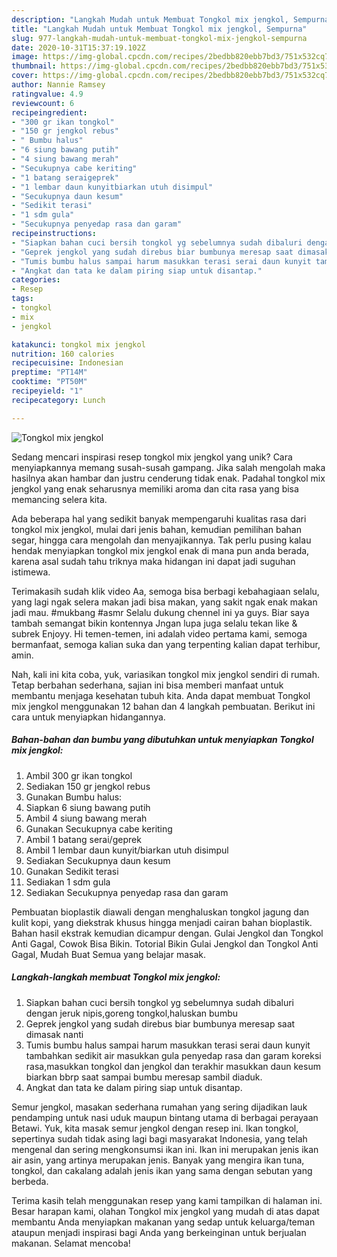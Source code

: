 ```yaml
---
description: "Langkah Mudah untuk Membuat Tongkol mix jengkol, Sempurna"
title: "Langkah Mudah untuk Membuat Tongkol mix jengkol, Sempurna"
slug: 977-langkah-mudah-untuk-membuat-tongkol-mix-jengkol-sempurna
date: 2020-10-31T15:37:19.102Z
image: https://img-global.cpcdn.com/recipes/2bedbb820ebb7bd3/751x532cq70/tongkol-mix-jengkol-foto-resep-utama.jpg
thumbnail: https://img-global.cpcdn.com/recipes/2bedbb820ebb7bd3/751x532cq70/tongkol-mix-jengkol-foto-resep-utama.jpg
cover: https://img-global.cpcdn.com/recipes/2bedbb820ebb7bd3/751x532cq70/tongkol-mix-jengkol-foto-resep-utama.jpg
author: Nannie Ramsey
ratingvalue: 4.9
reviewcount: 6
recipeingredient:
- "300 gr ikan tongkol"
- "150 gr jengkol rebus"
- " Bumbu halus"
- "6 siung bawang putih"
- "4 siung bawang merah"
- "Secukupnya cabe keriting"
- "1 batang seraigeprek"
- "1 lembar daun kunyitbiarkan utuh disimpul"
- "Secukupnya daun kesum"
- "Sedikit terasi"
- "1 sdm gula"
- "Secukupnya penyedap rasa dan garam"
recipeinstructions:
- "Siapkan bahan cuci bersih tongkol yg sebelumnya sudah dibaluri dengan jeruk nipis,goreng tongkol,haluskan bumbu"
- "Geprek jengkol yang sudah direbus biar bumbunya meresap saat dimasak nanti"
- "Tumis bumbu halus sampai harum masukkan terasi serai daun kunyit tambahkan sedikit air masukkan gula penyedap rasa dan garam koreksi rasa,masukkan tongkol dan jengkol dan terakhir masukkan daun kesum biarkan bbrp saat sampai bumbu meresap sambil diaduk."
- "Angkat dan tata ke dalam piring siap untuk disantap."
categories:
- Resep
tags:
- tongkol
- mix
- jengkol

katakunci: tongkol mix jengkol 
nutrition: 160 calories
recipecuisine: Indonesian
preptime: "PT14M"
cooktime: "PT50M"
recipeyield: "1"
recipecategory: Lunch

---
```



![Tongkol mix jengkol](https://img-global.cpcdn.com/recipes/2bedbb820ebb7bd3/751x532cq70/tongkol-mix-jengkol-foto-resep-utama.jpg)

Sedang mencari inspirasi resep tongkol mix jengkol yang unik? Cara menyiapkannya memang susah-susah gampang. Jika salah mengolah maka hasilnya akan hambar dan justru cenderung tidak enak. Padahal tongkol mix jengkol yang enak seharusnya memiliki aroma dan cita rasa yang bisa memancing selera kita.

Ada beberapa hal yang sedikit banyak mempengaruhi kualitas rasa dari tongkol mix jengkol, mulai dari jenis bahan, kemudian pemilihan bahan segar, hingga cara mengolah dan menyajikannya. Tak perlu pusing kalau hendak menyiapkan tongkol mix jengkol enak di mana pun anda berada, karena asal sudah tahu triknya maka hidangan ini dapat jadi suguhan istimewa.

Terimakasih sudah klik video Aa, semoga bisa berbagi kebahagiaan selalu, yang lagi ngak selera makan jadi bisa makan, yang sakit ngak enak makan jadi mau. #mukbang #asmr Selalu dukung chennel ini ya guys. Biar saya tambah semangat bikin kontennya Jngan lupa juga selalu tekan like &amp; subrek Enjoyy. Hi temen-temen, ini adalah video pertama kami, semoga bermanfaat, semoga kalian suka dan yang terpenting kalian dapat terhibur, amin.


Nah, kali ini kita coba, yuk, variasikan tongkol mix jengkol sendiri di rumah. Tetap berbahan sederhana, sajian ini bisa memberi manfaat untuk membantu menjaga kesehatan tubuh kita. Anda dapat membuat Tongkol mix jengkol menggunakan 12 bahan dan 4 langkah pembuatan. Berikut ini cara untuk menyiapkan hidangannya.

<!--inarticleads1-->

##### Bahan-bahan dan bumbu yang dibutuhkan untuk menyiapkan Tongkol mix jengkol:

1. Ambil 300 gr ikan tongkol
1. Sediakan 150 gr jengkol rebus
1. Gunakan  Bumbu halus:
1. Siapkan 6 siung bawang putih
1. Ambil 4 siung bawang merah
1. Gunakan Secukupnya cabe keriting
1. Ambil 1 batang serai/geprek
1. Ambil 1 lembar daun kunyit/biarkan utuh disimpul
1. Sediakan Secukupnya daun kesum
1. Gunakan Sedikit terasi
1. Sediakan 1 sdm gula
1. Sediakan Secukupnya penyedap rasa dan garam


Pembuatan bioplastik diawali dengan menghaluskan tongkol jagung dan kulit kopi, yang diekstrak khusus hingga menjadi cairan bahan bioplastik. Bahan hasil ekstrak kemudian dicampur dengan. Gulai Jengkol dan Tongkol Anti Gagal, Cowok Bisa Bikin. Totorial Bikin Gulai Jengkol dan Tongkol Anti Gagal, Mudah Buat Semua yang belajar masak. 

<!--inarticleads2-->

##### Langkah-langkah membuat Tongkol mix jengkol:

1. Siapkan bahan cuci bersih tongkol yg sebelumnya sudah dibaluri dengan jeruk nipis,goreng tongkol,haluskan bumbu
1. Geprek jengkol yang sudah direbus biar bumbunya meresap saat dimasak nanti
1. Tumis bumbu halus sampai harum masukkan terasi serai daun kunyit tambahkan sedikit air masukkan gula penyedap rasa dan garam koreksi rasa,masukkan tongkol dan jengkol dan terakhir masukkan daun kesum biarkan bbrp saat sampai bumbu meresap sambil diaduk.
1. Angkat dan tata ke dalam piring siap untuk disantap.


Semur jengkol, masakan sederhana rumahan yang sering dijadikan lauk pendamping untuk nasi uduk maupun bintang utama di berbagai perayaan Betawi. Yuk, kita masak semur jengkol dengan resep ini. Ikan tongkol, sepertinya sudah tidak asing lagi bagi masyarakat Indonesia, yang telah mengenal dan sering mengkonsumsi ikan ini. Ikan ini merupakan jenis ikan air asin, yang artinya merupakan jenis. Banyak yang mengira ikan tuna, tongkol, dan cakalang adalah jenis ikan yang sama dengan sebutan yang berbeda. 

Terima kasih telah menggunakan resep yang kami tampilkan di halaman ini. Besar harapan kami, olahan Tongkol mix jengkol yang mudah di atas dapat membantu Anda menyiapkan makanan yang sedap untuk keluarga/teman ataupun menjadi inspirasi bagi Anda yang berkeinginan untuk berjualan makanan. Selamat mencoba!
